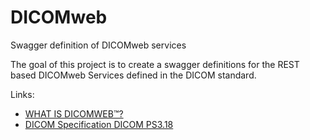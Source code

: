 # DICOMweb
Swagger definition of DICOMweb services

The goal of this project is to create a swagger definitions for the REST based DICOMweb Services defined in the DICOM standard.

Links: 
- [WHAT IS DICOMWEB™?](https://dicomweb.hcintegrations.ca/)
- [DICOM Specification DICOM PS3.18](http://dicom.nema.org/medical/dicom/current/output/chtml/part18/PS3.18.html)
